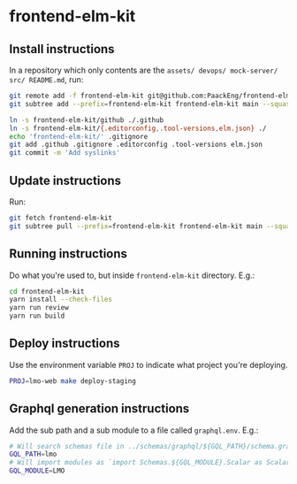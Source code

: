 # frontend-elm-kit

## Install instructions

In a repository which only contents are the `assets/ devops/ mock-server/ src/ README.md`, run:

```bash
git remote add -f frontend-elm-kit git@github.com:PaackEng/frontend-elm-kit.git
git subtree add --prefix=frontend-elm-kit frontend-elm-kit main --squash

ln -s frontend-elm-kit/github ./.github
ln -s frontend-elm-kit/{.editorconfig,.tool-versions,elm.json} ./
echo 'frontend-elm-kit/' .gitignore
git add .github .gitignore .editorconfig .tool-versions elm.json
git commit -m 'Add syslinks'
```

## Update instructions

Run:

```sh
git fetch frontend-elm-kit
git subtree pull --prefix=frontend-elm-kit frontend-elm-kit main --squash
```

## Running instructions

Do what you're used to, but inside `frontend-elm-kit` directory. E.g.:

```sh
cd frontend-elm-kit
yarn install --check-files
yarn run review
yarn run build
```

## Deploy instructions

Use the environment variable `PROJ` to indicate what project you're deploying.

```sh
PROJ=lmo-web make deploy-staging
```

## Graphql generation instructions

Add the sub path and a sub module to a file called `graphql.env`. E.g.:

```sh
# Will search schemas file in ../schemas/graphql/${GQL_PATH}/schema.graphql
GQL_PATH=lmo
# Will import modules as `import Schemas.${GQL_MODULE}.Scalar as Scalar`
GQL_MODULE=LMO

```

